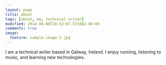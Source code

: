 ```yaml
---
layout: page
title: About
tags: [about, me, technical writer]
modified: 2014-08-08T20:53:07.573882-04:00
comments: true
image:
  feature: sample-image-2.jpg
---
```

I am a technical writer based in Galway, Ireland. I enjoy running, listening to music, and learning new technologies.  



